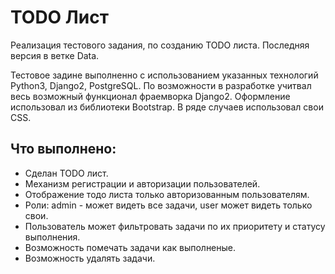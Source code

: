 # TODO Лист
Реализация тестового задания, по созданию  TODO листа.
Последняя версия в ветке Data.

Тестовое задине выполненно с использованием указанных технологий Python3, Django2, PostgreSQL.
По возможности в разработке учитвал весь возможный функционал фраемворка Django2.
Оформление использовал из библиотеки Bootstrap. В ряде случаев использовал свои CSS.

Что выполнено:
-------------
- Сделан TODO лист.
- Механизм регистрации и авторизации пользователей.
- Отображение тодо листа только авторизованным пользователям.
- Роли: admin - может видеть все задачи, user может видеть только свои.
- Пользователь может фильтровать задачи по их приоритету и статусу выполнения.
- Возможность помечать задачи как выполненые.
- Возможность удалять задачи.
